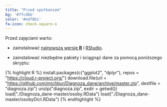 ```yaml
---
title: "Przed spotkaniem"
bg: '#7fcdbb'
color: '#edf8b1'
fa-icon: check-square-o
---
```


Przed zajęciami warto:

* zainstalować [najnowszą wersję **R**](https://cran.r-project.org/) i [RStudio](https://www.rstudio.com/products/rstudio/download/).

* zainstalować niezbędne pakiety i ściągnąć dane za pomocą poniższego skryptu:

{% highlight R %}
install.packages(c("ggplot2", "dplyr"), repos = "https://cloud.r-project.org/")
download.file(url = "https://github.com/michbur/Diagnoza_dane/archive/master.zip", 
              destfile = "diagnoza.zip")
unzip("diagnoza.zip", exdir = getwd())
load("./Diagnoza_dane-master/osoby.RData")
load("./Diagnoza_dane-master/osobyDict.RData")
{% endhighlight %}
